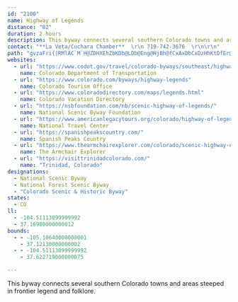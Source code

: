 ```yaml
---
id: "2100"
name: Highway of Legends
distance: "82"
duration: 2 hours
description: This byway connects several southern Colorado towns and areas steeped in frontier legend and folklore.
contact: "**La Veta/Cuchara Chamber**  \r\n 719-742-3676  \r\n\r\n"
path: "gvzaFri{|RMlAC`M`H@ZDHXEhZbKDb@LDb@Eng@HjBh@fCxAxDbCxDzHhKtDfEr@fAnH~NlLvOpHlJ~@fBpI`TpBzInBhMZzCR|Hc@~QB|BPzCv@`E`BxDjBxCbGlIrAnC~AdGb@lDNzBDvCWzg@a@fMe@~CmBhGmAjCiJtQgAbBsCjDiQjQ{AvBwAdCcAbCeCxIuFnT_ChOoCj\\SlE?~EXlFVlBz@jDrAfD`\\vm@hEfHrClCjG~C~JfEdEfChCpBzFdFlEnBlIjCvKxDhMzFhClB`AdArKtObB~AxBzAbBp@zLrCfI`C|@`@n@p@rBlCd@jATlA\\~BDtC?lI]lFK`GH~IZxBn@rCp@vRn@dE~@lClAlBnA`AnDbBlBbBvIjLb@n@x@pB~@rErCbRvEl^XdDXtF?dA^xD?~AStBeA`HY|@mAlBcGjGiAlBcFtLwBfEm@nBGp@ExBLtIpAdLrAbHJrABlASbCuApH}DxKSr@U`CCbCHfAbBtOh@fO@zAYtKL`KCzHK~AwEnQe@xD?~CxA`HbF`L|DzK\\h@f@jBRvADtCUnJHvErAjLtBdJx@zDXpBDlBKtDs@vGU|E_@lQDhJJxAfBnKhAzInA~KbAtPPlBpA`H@rAMdHW`FmBjTi@~Ke@d]BbBMnWUfIWrCaBlLQxCKhEuA~IAfBD~@ZxBbAnDfE`RZj@|AxHbI~[n@hDNjC?zAi@dD{@vCe@vFDpDNzANlEM~FiCzPuBnPy@lEeBhFwAlDcFlGkB~Cu@~@mEdFuApDyB~HsBfLOxEMhS[lEy@hF_@~CmAjWSjAe@~AoAlD_Nd[eBrGgEjRcClNUlBIvCSl\\l@lCj@xA|@~A~BrD\\v@d@hAhBlIlAdChAtAdA~@t@b@tFzBx@j@x@r@nAjBxFvY\\tCHlCeAhSSzGi@~EsCxKm@fDyCpWcB`Eo@pBUbC{AnZB`MKtCqBtOkBdMwElWYjCEdCi@nD{G|VgAvBwBtB_QlNsBlB}@~@iAfBeBrEiA`HsAlNcAbIeKfc@_CzVc@lCk@xAw@rAe@vAiB`Ji@lBu@fBkLzTWr@[rB?nGUpDgEjQo@dBsDhGi@pAi@fBi@rDi@jGe@fJUlAoJdXuDfH{GhYmChK_@dCIzAOxF@tLQ~DmFl_@_@pAuFtK_@`BUbDe@zMsA|S?rBx@zEd@rE|ArXj@|ElC|OBjAChHlCfP|DpT^dEbBlV`@bC`BhFTjDD~ELnBXjCnCnQrCzn@lBp[GnU`@pUPzA\\vAlFtNxBvJr@lEDlEmA|y@HbCRrAbA`Dn@fAlH~IrB`ErAnEn@dEH~ADzr@AzFSxAqB~EyGhRi@d@uMjHu@VwAFeKaA_B?sFjAeK`BiRjBcEn@yx@fOyAH}A_@mA}@g@y@g@_@mBa@o@@aLvCeAHcA?cC[}ES_ANc@VeRzMmAv@o@RsAIoA_AmLiPqCcCgFsDo@Yi@Iw@DqSrCwDv@yB`AwCxBcCxBoLtN_E`E_CxDc@d@u@@m@Gi@YiCqBmGcDyB_Bc@WiAGi@D]N{@r@}BvCeAr@uK_@gF?wMjBaDTo]GeCQiA[{OaJm@WeCg@{TJgLXiBJePfC_BNwACoPsC}@_@u@k@iAqA{MwQi@m@s@QaMl@iCh@wG`CgEfAoB?}@MsADgALuCr@o@?e@KsDyA_ADcHdBe@Dk@Sg@_@[eA?s@Jy@x@yB~@kBjCsEzQeT|BsBbHyEnMgKbBmAjIsEhCqBrAoCbAuEIw@c@m@sGsAaBKkC@kHJmBReBv@s@l@cGzGeJ~F}Bl@cFv@iElBsCdAuHzB{J~Do@@_Do@m@Ck@J}DrA_N~C{L_Ao@LaBbA}I`H_DlBqf@jUyA`@sTvDiAFqNS{H~@{@j@wArBoBlAwHlH}BjAaBR_Dt@cEdCaEdAcFj@_B^{JnFeExAcLtBiB|@yCxB}@Z{QEeFpA_FfB}WlKyOtHyAb@uMfBaFdA}JrCyBnAcB~AmA~A}N|X}A~BYd@gFhEcExFsDfGq@~AyE`OcDrGIhAHr@b@v@rApAb@n@Lh@HfAEl@Ud@mCnD}AbFmGbHoAfBsAjCwCxCiBfCu@jAY`AYdD_@~@i@`@aGf@g@VwAlCcAjC_@hEwBdGqAfGIx@Hv@n@zADVKz@MXo@X_@Ak@w@Wy@IaC|@oKEe@S]{@Ya@PQXeA~FQZe@p@cB~@Yl@Kj@GrB_@l@i@J{@CgFa@_@Dq@f@SdAC^Jd@R`@|@j@Zl@CxAQj@]`CBx@HRrFjHNZFd@Gd@c@~@aAQiBaBs@YcB]wI{@kMYwEy@mBCiCh@}FlBkN`DcC~AeK`MqCzCkB~AWJ{BrBw@dAgBlDaArAeA`AkGdEgChCg@|@uA~AaB`AiAJiDSaDFu@GcDiAaG^_Ci@}DL}Dr@{Cm@oHQsPyAaFm@cESsJRaFCwCVwMe@_LgB_Cq@sBmAsCgC_Bq@i@a@eByBsF{H{@yAQy@kBsB{OgKmBeA_DgCs@_AmAkC_B{AuOgJmDyA_@_@s@mAmBsHy@gA{CaDYQi@GiEFaHQ_BM{D{@uJ{@uDmAqD[_@QqJ{Ii@wAOmAOcHXyChAyFHsAcDaH{DmHiCgDoCwAi@c@aWa_@o@u@i@_@_A]eCo@kGi@s@{@mF{IUeACgABaIs@_HUsAqCeGWaBKmAVaDE_AoBaFwA}AQa@Qw@E{CSmBMkA[s@_D_Di@s@}@kBuAmByCaC}AsCsCyCoBmA}UoPmGmF{IgFeQ{MeHkC}Ay@iGgLgHqKoB_C}L_L}@i@}@]_AKgEGaCWcGoByASiA?iCRyAXaFZuM^gHOaF^kACe@KiQuEg@a@{@eBsAaGc@q@k@_@sUoFo@EaIRaB?oKyBa@WmF{IyAsBiD{CaEmCwDwAyT{GcgAs[_Ci@oCOsd@Ym}@O{ASkA{ASeBe@sm@Uy@m@a@eAScSCCaMoSOe\\EmFK{_@?sDMiCk@wCyAcB{AkBiCy@aB_Nee@eA}CkBeD{ByBgCyAyE}@gDMgSEoCOsBq@uAq@w@g@_BwAm@u@iBgDu@eCiSsgAsAaGyXq`AcAwCyAmDgd@ky@mKiRyAqAi@_AoAqGqi@}fBiDgIqUc]yDaFqx@e|@_CaDiC_FcAeCwx@e}Bo@_EYaDy@iUo@uUKwNNyn@YgGi@uCsFoPiByE}CgFiBkCgi@un@iCmDmAgCq@{B{AqHIsAeDafAcCmo@}@yI{@cG}AmI}CoLcCkGcTof@mCyGsFuPsCgL{GkUwDuOa@sDEuMOkCaBiIiWmm@wMuTcAuBcAaFcCkJ}XwmA"
websites:
  - url: "https://www.codot.gov/travel/colorado-byways/southeast/highway-legends"
    name: Colorado Department of Transportation
  - url: "https://www.colorado.com/byways/highway-legends"
    name: Colorado Tourism Office
  - url: "https://www.coloradodirectory.com/maps/legends.html"
    name: Colorado Vacation Directory
  - url: "https://nsbfoundation.com/nb/scenic-highway-of-legends/"
    name: National Scenic Byway Foundation
  - url: "https://www.americanlegacytours.org/colorado/highway-of-legends-road-trip/"
    name: National Travel Center
  - url: "https://spanishpeakscountry.com/"
    name: Spanish Peaks Country
  - url: "https://www.thearmchairexplorer.com/colorado/scenic-highway-of-legends.php"
    name: The Armchair Explorer
  - url: "https://visittrinidadcolorado.com/"
    name: "Trinidad, Colorado"
designations:
  - National Scenic Byway
  - National Forest Scenic Byway
  - "Colorado Scenic & Historic Byway"
states:
  - CO
ll:
  - -104.51113099999992
  - 37.16980000000012
bounds:
  - - -105.10640000000001
    - 37.12130000000002
  - - -104.51113099999992
    - 37.622719000000075

---
```


This byway connects several southern Colorado towns and areas steeped in frontier legend and folklore.
